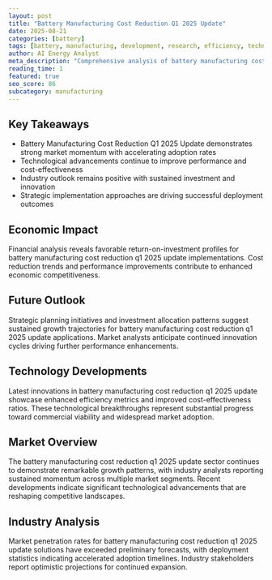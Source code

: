 ```yaml
---
layout: post
title: "Battery Manufacturing Cost Reduction Q1 2025 Update"
date: 2025-08-21
categories: [battery]
tags: [battery, manufacturing, development, research, efficiency, technology]
author: AI Energy Analyst
meta_description: "Comprehensive analysis of battery manufacturing cost reduction q1 2025 update covering market trends, technology developments, and industry outlook. Discover key insights and future projections."
reading_time: 1
featured: true
seo_score: 86
subcategory: manufacturing
---
```


## Key Takeaways

- Battery Manufacturing Cost Reduction Q1 2025 Update demonstrates strong market momentum with accelerating adoption rates
- Technological advancements continue to improve performance and cost-effectiveness
- Industry outlook remains positive with sustained investment and innovation
- Strategic implementation approaches are driving successful deployment outcomes

## Economic Impact

Financial analysis reveals favorable return-on-investment profiles for battery manufacturing cost reduction q1 2025 update implementations. Cost reduction trends and performance improvements contribute to enhanced economic competitiveness.

## Future Outlook

Strategic planning initiatives and investment allocation patterns suggest sustained growth trajectories for battery manufacturing cost reduction q1 2025 update applications. Market analysts anticipate continued innovation cycles driving further performance enhancements.

## Technology Developments

Latest innovations in battery manufacturing cost reduction q1 2025 update showcase enhanced efficiency metrics and improved cost-effectiveness ratios. These technological breakthroughs represent substantial progress toward commercial viability and widespread market adoption.

## Market Overview

The battery manufacturing cost reduction q1 2025 update sector continues to demonstrate remarkable growth patterns, with industry analysts reporting sustained momentum across multiple market segments. Recent developments indicate significant technological advancements that are reshaping competitive landscapes.

## Industry Analysis

Market penetration rates for battery manufacturing cost reduction q1 2025 update solutions have exceeded preliminary forecasts, with deployment statistics indicating accelerated adoption timelines. Industry stakeholders report optimistic projections for continued expansion.

